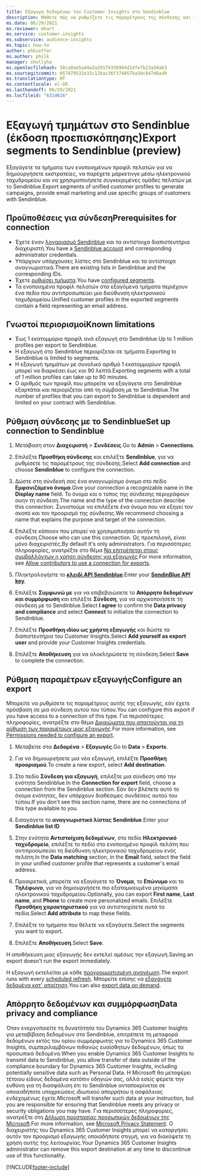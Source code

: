 ```yaml
---
title: Εξαγωγή δεδομένων του Customer Insights στο Sendinblue
description: Μάθετε πώς να ρυθμίζετε τις παραμέτρους της σύνδεσης και της εξαγωγής στο Sendinblue.
ms.date: 06/29/2021
ms.reviewer: mhart
ms.service: customer-insights
ms.subservice: audience-insights
ms.topic: how-to
author: phkieffer
ms.author: philk
manager: shellyha
ms.openlocfilehash: 58ca0ae5ad4a3a291f4336984d14fefb23a58ab3
ms.sourcegitcommit: 057079532e31c12bac36f374857ba3dc847d6ad0
ms.translationtype: HT
ms.contentlocale: el-GR
ms.lasthandoff: 06/29/2021
ms.locfileid: "6314616"
---
```

# <a name="export-segments-to-sendinblue-preview"></a><span data-ttu-id="2c019-103">Εξαγωγή τμημάτων στο Sendinblue (έκδοση προεπισκόπησης)</span><span class="sxs-lookup"><span data-stu-id="2c019-103">Export segments to Sendinblue (preview)</span></span>

<span data-ttu-id="2c019-104">Εξαγάγετε τα τμήματα των ενοποιημένων προφίλ πελατών για να δημιουργήσετε εκστρατείες, να παρέχετε μάρκετινγκ μέσω ηλεκτρονικού ταχυδρομείου και να χρησιμοποιήσετε συγκεκριμένες ομάδες πελατών με το Sendinblue.</span><span class="sxs-lookup"><span data-stu-id="2c019-104">Export segments of unified customer profiles to generate campaigns, provide email marketing and use specific groups of customers with Sendinblue.</span></span>

## <a name="prerequisites-for-connection"></a><span data-ttu-id="2c019-105">Προϋποθέσεις για σύνδεση</span><span class="sxs-lookup"><span data-stu-id="2c019-105">Prerequisites for connection</span></span>

-   <span data-ttu-id="2c019-106">Έχετε έναν [λογαριασμό Sendinblue](https://www.sendinblue.com/) και τα αντίστοιχα διαπιστευτήρια διαχειριστή.</span><span class="sxs-lookup"><span data-stu-id="2c019-106">You have a [Sendinblue account](https://www.sendinblue.com/) and corresponding administrator credentials.</span></span>
-   <span data-ttu-id="2c019-107">Υπάρχουν υπάρχουσες λίστες στο Sendinblue και τα αντίστοιχα αναγνωριστικά.</span><span class="sxs-lookup"><span data-stu-id="2c019-107">There are existing lists in Sendinblue and the corresponding IDs.</span></span>
-   <span data-ttu-id="2c019-108">Έχετε [ρυθμίσει τμήματα](segments.md).</span><span class="sxs-lookup"><span data-stu-id="2c019-108">You have [configured segments](segments.md).</span></span>
-   <span data-ttu-id="2c019-109">Τα ενοποιημένα προφίλ πελατών στα εξαγόμενα τμήματα περιέχουν ένα πεδίο που αντιπροσωπεύει μια διεύθυνση ηλεκτρονικού ταχυδρομείου.</span><span class="sxs-lookup"><span data-stu-id="2c019-109">Unified customer profiles in the exported segments contain a field representing an email address.</span></span>

## <a name="known-limitations"></a><span data-ttu-id="2c019-110">Γνωστοί περιορισμοί</span><span class="sxs-lookup"><span data-stu-id="2c019-110">Known limitations</span></span>

- <span data-ttu-id="2c019-111">Έως 1 εκατομμύριο προφίλ ανά εξαγωγή στο Sendinblue.</span><span class="sxs-lookup"><span data-stu-id="2c019-111">Up to 1 million profiles per export to Sendinblue.</span></span>
- <span data-ttu-id="2c019-112">Η εξαγωγή στο Sendinblue περιορίζεται σε τμήματα.</span><span class="sxs-lookup"><span data-stu-id="2c019-112">Exporting to Sendinblue is limited to segments.</span></span>
- <span data-ttu-id="2c019-113">Η εξαγωγή τμημάτων με συνολικό αριθμό 1 εκατομμυρίων προφίλ μπορεί να διαρκέσει έως και 90 λεπτά.</span><span class="sxs-lookup"><span data-stu-id="2c019-113">Exporting segments with a total of 1 million profiles can take up to 90 minutes.</span></span> 
- <span data-ttu-id="2c019-114">Ο αριθμός των προφίλ που μπορείτε να εξαγάγετε στο Sendinblue εξαρτάται και περιορίζεται από τη σύμβαση με το Sendinblue.</span><span class="sxs-lookup"><span data-stu-id="2c019-114">The number of profiles that you can export to Sendinblue is dependent and limited on your contract with Sendinblue.</span></span>

## <a name="set-up-connection-to-sendinblue"></a><span data-ttu-id="2c019-115">Ρύθμιση σύνδεσης με το Sendinblue</span><span class="sxs-lookup"><span data-stu-id="2c019-115">Set up connection to Sendinblue</span></span>

1. <span data-ttu-id="2c019-116">Μετάβαση στον **Διαχειριστή** > **Συνδέσεις**.</span><span class="sxs-lookup"><span data-stu-id="2c019-116">Go to **Admin** > **Connections**.</span></span>

1. <span data-ttu-id="2c019-117">Επιλέξτε **Προσθήκη σύνδεσης** και επιλέξτε **Sendinblue**, για να ρυθμίσετε τις παραμέτρους της σύνδεσης.</span><span class="sxs-lookup"><span data-stu-id="2c019-117">Select **Add connection** and choose **Sendinblue** to configure the connection.</span></span>

1. <span data-ttu-id="2c019-118">Δώστε στη σύνδεσή σας ένα αναγνωρίσιμο όνομα στο πεδίο **Εμφανιζόμενο όνομα**.</span><span class="sxs-lookup"><span data-stu-id="2c019-118">Give your connection a recognizable name in the **Display name** field.</span></span> <span data-ttu-id="2c019-119">Το όνομα και ο τύπος της σύνδεσης περιγράφουν αυην τη σύνδεση.</span><span class="sxs-lookup"><span data-stu-id="2c019-119">The name and the type of the connection describe this connection.</span></span> <span data-ttu-id="2c019-120">Συνιστούμε να επιλέξετε ένα όνομα που να εξηγεί τον σκοπό και τον προορισμό της σύνδεσης.</span><span class="sxs-lookup"><span data-stu-id="2c019-120">We recommend choosing a name that explains the purpose and target of the connection.</span></span>

1. <span data-ttu-id="2c019-121">Επιλέξτε κάποιον που μπορεί να χρησιμοποιήσει αυτήν τη σύνδεση.</span><span class="sxs-lookup"><span data-stu-id="2c019-121">Choose who can use this connection.</span></span> <span data-ttu-id="2c019-122">Ως προεπιλογή, είναι μόνο διαχειριστές.</span><span class="sxs-lookup"><span data-stu-id="2c019-122">By default it's only administrators.</span></span> <span data-ttu-id="2c019-123">Για περισσότερες πληροφορίες, ανατρέξτε στο θέμα [Να επιτρέπεται στους συμβαλλόντων η χρήση σύνδεσης για εξαγωγές](connections.md#allow-contributors-to-use-a-connection-for-exports).</span><span class="sxs-lookup"><span data-stu-id="2c019-123">For more information, see [Allow contributors to use a connection for exports](connections.md#allow-contributors-to-use-a-connection-for-exports).</span></span>

1. <span data-ttu-id="2c019-124">Πληκτρολογήστε το **[κλειδί API Sendinblue](https://developers.sendinblue.com/docs/getting-started#:~:text=Get%20your%20API%20key&text=You%20can%20create%20one%20from,your%20settings%20This%20API%20key)**.</span><span class="sxs-lookup"><span data-stu-id="2c019-124">Enter your **[SendinBlue API key](https://developers.sendinblue.com/docs/getting-started#:~:text=Get%20your%20API%20key&text=You%20can%20create%20one%20from,your%20settings%20This%20API%20key)**.</span></span>

1. <span data-ttu-id="2c019-125">Επιλέξτε **Συμφωνώ με** για να επιβεβαιώσετε το **Απόρρητο δεδομένων και συμμόρφωση** και επιλέξτε **Σύνδεση**, για να αρχικοποιήσετε τη σύνδεση με το Sendinblue.</span><span class="sxs-lookup"><span data-stu-id="2c019-125">Select **I agree** to confirm the **Data privacy and compliance** and select **Connect** to initialize the connection to Sendinblue.</span></span>

1. <span data-ttu-id="2c019-126">Επιλέξτε **Προσθήκη ιδίου ως χρήστη εξαγωγής** και δώστε τα διαπιστευτήρια του Customer Insights.</span><span class="sxs-lookup"><span data-stu-id="2c019-126">Select **Add yourself as export user** and provide your Customer Insights credentials.</span></span>

1. <span data-ttu-id="2c019-127">Επιλέξτε **Αποθήκευση** για να ολοκληρώσετε τη σύνδεση.</span><span class="sxs-lookup"><span data-stu-id="2c019-127">Select **Save** to complete the connection.</span></span>

## <a name="configure-an-export"></a><span data-ttu-id="2c019-128">Ρύθμιση παραμέτρων εξαγωγής</span><span class="sxs-lookup"><span data-stu-id="2c019-128">Configure an export</span></span>

<span data-ttu-id="2c019-129">Μπορείτε να ρυθμίσετε τις παραμέτρους αυτής της εξαγωγής, εάν έχετε πρόσβαση σε μια σύνδεση αυτού του τύπου.</span><span class="sxs-lookup"><span data-stu-id="2c019-129">You can configure this export if you have access to a connection of this type.</span></span> <span data-ttu-id="2c019-130">Για περισσότερες πληροφορίες, ανατρέξτε στο θέμα [Δικαιώματα που απαιτούνται για τη ρύθμιση των παραμέτρων μιας εξαγωγής](export-destinations.md#set-up-a-new-export).</span><span class="sxs-lookup"><span data-stu-id="2c019-130">For more information, see [Permissions needed to configure an export](export-destinations.md#set-up-a-new-export).</span></span>

1. <span data-ttu-id="2c019-131">Μεταβείτε στα **Δεδομένα** > **Εξαγωγές**.</span><span class="sxs-lookup"><span data-stu-id="2c019-131">Go to **Data** > **Exports**.</span></span>

1. <span data-ttu-id="2c019-132">Για να δημιουργήσετε μια νέα εξαγωγή, επιλέξτε **Προσθήκη προορισμού**.</span><span class="sxs-lookup"><span data-stu-id="2c019-132">To create a new export, select **Add destination**.</span></span>

1. <span data-ttu-id="2c019-133">Στο πεδίο **Σύνδεση για εξαγωγή**, επιλέξτε μια σύνδεση από την ενότητα Sendinblue.</span><span class="sxs-lookup"><span data-stu-id="2c019-133">In the **Connection for export** field, choose a connection from the Sendinblue section.</span></span> <span data-ttu-id="2c019-134">Εάν δεν βλέπετε αυτό το όνομα ενότητας, δεν υπάρχουν διαθέσιμες συνδέσεις αυτού του τύπου.</span><span class="sxs-lookup"><span data-stu-id="2c019-134">If you don't see this section name, there are no connections of this type available to you.</span></span>

1. <span data-ttu-id="2c019-135">Εισαγάγετε το **αναγνωριστικό λίστας Sendinblue**.</span><span class="sxs-lookup"><span data-stu-id="2c019-135">Enter your **Sendinblue list ID**</span></span> 

1. <span data-ttu-id="2c019-136">Στην ενότητα **Αντιστοίχιση δεδομένων**, στο πεδίο **Ηλεκτρονικό ταχυδρομείο**, επιλέξτε το πεδίο στο ενοποιημένο προφίλ πελάτη που αντιπροσωπεύει τη διεύθυνση ηλεκτρονικού ταχυδρομείου ενός πελάτη.</span><span class="sxs-lookup"><span data-stu-id="2c019-136">In the **Data matching** section, in the **Email** field, select the field in your unified customer profile that represents a customer's email address.</span></span> 

1. <span data-ttu-id="2c019-137">Προαιρετικά, μπορείτε να εξαγάγετε το **Όνομα**, το **Επώνυμο** και το **Τηλέφωνο**, για να δημιουργήσετε πιο εξατομικευμένα μηνύματα ηλεκτρονικού ταχυδρομείου.</span><span class="sxs-lookup"><span data-stu-id="2c019-137">Optionally, you can export **First name**, **Last name**, and **Phone**  to create more personalized emails.</span></span> <span data-ttu-id="2c019-138">Επιλέξτε **Προσθήκη χαρακτηριστικού** για να αντιστοιχίσετε αυτά τα πεδία.</span><span class="sxs-lookup"><span data-stu-id="2c019-138">Select **Add attribute** to map these fields.</span></span>

1. <span data-ttu-id="2c019-139">Επιλέξτε τα τμήματα που θέλετε να εξαγάγετε.</span><span class="sxs-lookup"><span data-stu-id="2c019-139">Select the segments you want to export.</span></span> 

1. <span data-ttu-id="2c019-140">Επιλέξτε **Αποθήκευση**.</span><span class="sxs-lookup"><span data-stu-id="2c019-140">Select **Save**.</span></span>

<span data-ttu-id="2c019-141">Η αποθήκευση μιας εξαγωγής δεν εκτελεί αμέσως την εξαγωγή.</span><span class="sxs-lookup"><span data-stu-id="2c019-141">Saving an export doesn't run the export immediately.</span></span>

<span data-ttu-id="2c019-142">Η εξαγωγή εκτελείται με κάθε [προγραμματισμένη ανανέωση](system.md#schedule-tab).</span><span class="sxs-lookup"><span data-stu-id="2c019-142">The export runs with every [scheduled refresh](system.md#schedule-tab).</span></span> <span data-ttu-id="2c019-143">Μπορείτε επίσης να [εξαγάγετε δεδομένα κατ' απαίτηση](export-destinations.md#run-exports-on-demand).</span><span class="sxs-lookup"><span data-stu-id="2c019-143">You can also [export data on demand](export-destinations.md#run-exports-on-demand).</span></span> 


## <a name="data-privacy-and-compliance"></a><span data-ttu-id="2c019-144">Απόρρητο δεδομένων και συμμόρφωση</span><span class="sxs-lookup"><span data-stu-id="2c019-144">Data privacy and compliance</span></span>

<span data-ttu-id="2c019-145">Όταν ενεργοποιείτε τη δυνατότητα του Dynamics 365 Customer Insights για μεταβίβαση δεδομένων στο Sendinblue, επιτρέπετε τη μεταφορά δεδομένων εκτός του ορίου συμμόρφωσης για το Dynamics 365 Customer Insights, συμπεριλαμβάνων πιθανώς ευαίσθητων δεδομένων, όπως τα προσωπικά δεδομένα.</span><span class="sxs-lookup"><span data-stu-id="2c019-145">When you enable Dynamics 365 Customer Insights to transmit data to Sendinblue, you allow transfer of data outside of the compliance boundary for Dynamics 365 Customer Insights, including potentially sensitive data such as Personal Data.</span></span> <span data-ttu-id="2c019-146">Η Microsoft θα μεταφέρει τέτοιου είδους δεδομένα κατόπιν οδηγιών σας, αλλά εσείς φέρετε την ευθύνη για τη διασφάλιση ότι το Sendinblue ανταποκρίνεται σε οποιεσδήποτε υποχρεώσεις ιδιωτικού απορρήτου ή ασφάλειας ενδεχομένως έχετε.</span><span class="sxs-lookup"><span data-stu-id="2c019-146">Microsoft will transfer such data at your instruction, but you are responsible for ensuring that Sendinblue meets any privacy or security obligations you may have.</span></span> <span data-ttu-id="2c019-147">Για περισσότερες πληροφορίες, ανατρέξτε στη [Δήλωση προστασίας προσωπικών δεδομένων της Microsoft](https://go.microsoft.com/fwlink/?linkid=396732).</span><span class="sxs-lookup"><span data-stu-id="2c019-147">For more information, see [Microsoft Privacy Statement](https://go.microsoft.com/fwlink/?linkid=396732).</span></span>
<span data-ttu-id="2c019-148">Ο διαχειριστής του Dynamics 365 Customer Insights μπορεί να καταργήσει αυτόν τον προορισμό εξαγωγής οποιαδήποτε στιγμή, για να διακόψετε τη χρήση αυτής της λειτουργίας.</span><span class="sxs-lookup"><span data-stu-id="2c019-148">Your Dynamics 365 Customer Insights administrator can remove this export destination at any time to discontinue use of this functionality.</span></span>


[!INCLUDE[footer-include](../includes/footer-banner.md)]
